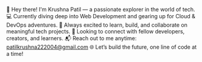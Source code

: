 👋 Hey there! I'm Krushna Patil — a passionate explorer in the world of tech.
💻 Currently diving deep into Web Development and gearing up for Cloud & DevOps adventures.
🚀 Always excited to learn, build, and collaborate on meaningful tech projects.
🤝 Looking to connect with fellow developers, creators, and learners.
📬 Reach out to me anytime: patilkrushna222004@gmail.com
🌐 Let’s build the future, one line of code at a time!
